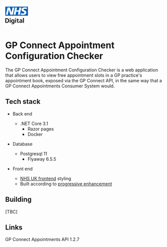 <img src="logo.png" height=72>

# GP Connect Appointment Configuration Checker

The GP Connect Appointment Configuration Checker is a web application that allows users to view free appointment slots in a GP practice's appointment book, exposed via the GP Connect API, in the same way that a GP Connect Appointments Consumer System would.

## Tech stack

- Back end
  - .NET Core 3.1
    - Razor pages
    - Docker

- Database
  - Postgresql 11
    - Flyaway 6.5.5

- Front end
  - [NHS UK frontend](https://github.com/nhsuk/nhsuk-frontend) styling
  - Built according to [progressive enhancement](https://www.gov.uk/service-manual/technology/using-progressive-enhancement)

## Building

[TBC]

## Links

GP Connect Appointments API 1.2.7
